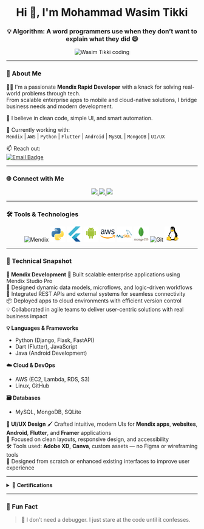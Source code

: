 <h1 align="center">Hi 👋, I'm Mohammad Wasim Tikki</h1>

<h3 align="center">💡 Algorithm: A word programmers use when they don’t want to explain what they did 😄</h3>

<p align="center">
  <img src="https://raw.githubusercontent.com/wasimtikki120/wasimtikki120/main/wasim-tikki.gif" width="400" alt="Wasim Tikki coding" />
</p>

---

### 🚀 About Me

👨‍💻 I'm a passionate **Mendix Rapid Developer** with a knack for solving real-world problems through tech.  
From scalable enterprise apps to mobile and cloud-native solutions, I bridge business needs and modern development.

🧠 I believe in clean code, simple UI, and smart automation.  

💼 Currently working with:  
<code>Mendix</code> | <code>AWS</code> | <code>Python</code> | <code>Flutter</code> | <code>Android</code> | <code>MySQL</code> | <code>MongoDB</code> | <code>UI/UX</code>

📫 Reach out:  
<a href="mailto:m.wasimtikki@gmail.com"><img src="https://img.shields.io/badge/Gmail-D14836?style=flat-square&logo=gmail&logoColor=white" alt="Email Badge"/></a>

---

### 🌐 Connect with Me

<p align="center">
  <a href="https://twitter.com/tikkiwasim" target="_blank">
    <img src="https://img.shields.io/badge/Twitter-%231DA1F2.svg?style=for-the-badge&logo=twitter&logoColor=white" />
  </a>
  <a href="https://www.linkedin.com/in/mohammad-wasim-tikki/" target="_blank">
    <img src="https://img.shields.io/badge/LinkedIn-%230077B5.svg?style=for-the-badge&logo=linkedin&logoColor=white" />
  </a>
  <a href="https://instagram.com/wasim_tikki" target="_blank">
    <img src="https://img.shields.io/badge/Instagram-%23E4405F.svg?style=for-the-badge&logo=instagram&logoColor=white" />
  </a>
</p>

---

### 🛠️ Tools & Technologies

<p align="center">
  <img src="https://cdn.brandfetch.io/idBxdmVdhR/w/820/h/246/theme/dark/logo.png?c=1dxbfHSJFAPEGdCLU4o5B" width="120" alt="Mendix"/>
  <img src="https://raw.githubusercontent.com/devicons/devicon/master/icons/python/python-original.svg" width="40" alt="Python"/>
  <img src="https://raw.githubusercontent.com/devicons/devicon/master/icons/flutter/flutter-original.svg" width="40" alt="Flutter"/>
  <img src="https://raw.githubusercontent.com/devicons/devicon/master/icons/android/android-original-wordmark.svg" width="40" alt="Android"/>
  <img src="https://raw.githubusercontent.com/devicons/devicon/master/icons/amazonwebservices/amazonwebservices-original-wordmark.svg" width="40" alt="AWS"/>
  <img src="https://raw.githubusercontent.com/devicons/devicon/master/icons/mysql/mysql-original-wordmark.svg" width="40" alt="MySQL"/>
  <img src="https://raw.githubusercontent.com/devicons/devicon/master/icons/mongodb/mongodb-original-wordmark.svg" width="40" alt="MongoDB"/>
  <img src="https://www.vectorlogo.zone/logos/git-scm/git-scm-icon.svg" width="40" alt="Git"/>
  <img src="https://raw.githubusercontent.com/devicons/devicon/master/icons/linux/linux-original.svg" width="40" alt="Linux"/>
</p>

---

### 🧰 Technical Snapshot

**💼 Mendix Development**
🚀 Built scalable enterprise applications using Mendix Studio Pro  
🧩 Designed dynamic data models, microflows, and logic-driven workflows  
🔗 Integrated REST APIs and external systems for seamless connectivity  
📦 Deployed apps to cloud environments with efficient version control  
💡 Collaborated in agile teams to deliver user-centric solutions with real business impact  

**💡 Languages & Frameworks**
- Python (Django, Flask, FastAPI)
- Dart (Flutter), JavaScript
- Java (Android Development)

**☁️ Cloud & DevOps**
- AWS (EC2, Lambda, RDS, S3)
- Linux, GitHub

**🗃️ Databases**
- MySQL, MongoDB, SQLite

**🎨 UI/UX Design**
🖌️ Crafted intuitive, modern UIs for **Mendix apps**, **websites**, **Android**, **Flutter**, and **Framer** applications  
🧠 Focused on clean layouts, responsive design, and accessibility  
🛠️ Tools used: **Adobe XD**, **Canva**, custom assets — no Figma or wireframing tools  
💼 Designed from scratch or enhanced existing interfaces to improve user experience  

---

<details>
  <summary>📜 <strong>Certifications</strong></summary>

- 🧾 <a href="https://www.credly.com/badges/b8e25b0d-519f-489b-af03-efc6a0c9b6bc/public_url">AWS Certified Cloud Practitioner</a>  
- 🧾 <a href="https://drive.google.com/file/d/1yyYZJt5jI91BJU9HhvGVfgAx9HVIdN9s/view?usp=sharing">Mendix Rapid Developer</a>  
- 🧾 <a href="https://www.coursera.org/account/accomplishments/verify/D239P39ZMKDV">AWS Cloud Technical Essentials</a>  
- 🧾 <a href="https://www.credly.com/badges/493efaed-4f70-49ff-8414-163782ac5a71/public_url">AWS Academy – Cloud Foundations</a>  
- 🧾 <a href="https://www.credly.com/badges/2c7c587f-6d97-4010-acf3-f95f08dbd391/public_url">Cisco CyberOps Associate</a>  
- 🧾 <a href="https://drive.google.com/file/d/1vubwRiIdonp4OF8NiHtlZ6a6ScuTDmeH/view">Python for Developers</a>

</details>

---

### 🎯 Fun Fact

> 🧠 I don’t need a debugger. I just stare at the code until it confesses.
